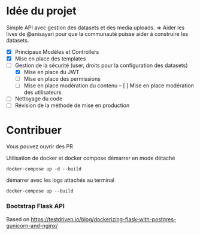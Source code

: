 # Idée du projet
Simple API avec gestion des datasets et des media uploads.
=> Aider les lives de @anisayari pour que la communauté puisse aider à construire les datasets.
- [x] Principaux Modèles et Controllers
- [x] Mise en place des templates
- [ ] Gestion de la sécurité (user, droits pour la configuration des datasets)
    - [x] Mise en place du JWT
    - [ ] Mise en place des permissions
    - [ ] Mise en place modération du contenu
    – [ ] Mise en place modération des utilisateurs
- [ ] Nettoyage du code
- [ ] Révision de la méthode de mise en production

# Contribuer
Vous pouvez ouvrir des PR

Utilisation de docker et docker compose
démarrer en mode détaché
```
docker-compose up -d --build
```
démarrer avec les logs attachés au terminal
```
docker-compose up --build
```

### Bootstrap Flask API
Based on https://testdriven.io/blog/dockerizing-flask-with-postgres-gunicorn-and-nginx/
